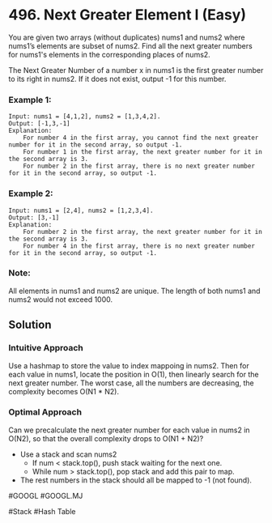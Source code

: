 # 496. Next Greater Element I (Easy)

You are given two arrays (without duplicates) nums1 and nums2 where nums1’s elements are subset of nums2. Find all the next greater numbers for nums1's elements in the corresponding places of nums2.

The Next Greater Number of a number x in nums1 is the first greater number to its right in nums2. If it does not exist, output -1 for this number.

### Example 1:
```
Input: nums1 = [4,1,2], nums2 = [1,3,4,2].
Output: [-1,3,-1]
Explanation:
    For number 4 in the first array, you cannot find the next greater number for it in the second array, so output -1.
    For number 1 in the first array, the next greater number for it in the second array is 3.
    For number 2 in the first array, there is no next greater number for it in the second array, so output -1.
```
### Example 2:
```
Input: nums1 = [2,4], nums2 = [1,2,3,4].
Output: [3,-1]
Explanation:
    For number 2 in the first array, the next greater number for it in the second array is 3.
    For number 4 in the first array, there is no next greater number for it in the second array, so output -1.
```
### Note:
All elements in nums1 and nums2 are unique.
The length of both nums1 and nums2 would not exceed 1000.

## Solution
### Intuitive Approach
Use a hashmap to store the value to index mappoing in nums2. Then for each value in nums1, locate the position in O(1), then linearly search for the next greater number. The worst case, all the numbers are decreasing, the complexity becomes O(N1 * N2).

### Optimal Approach
Can we precalculate the next greater number for each value in nums2 in O(N2), so that the overall complexity drops to O(N1 + N2)?
- Use a stack and scan nums2
  - If num < stack.top(), push stack waiting for the next one.
  - While num > stack.top(), pop stack and add this pair to map.
- The rest numbers in the stack should all be mapped to -1 (not found).

#GOOGL
#GOOGL.MJ

#Stack #Hash Table